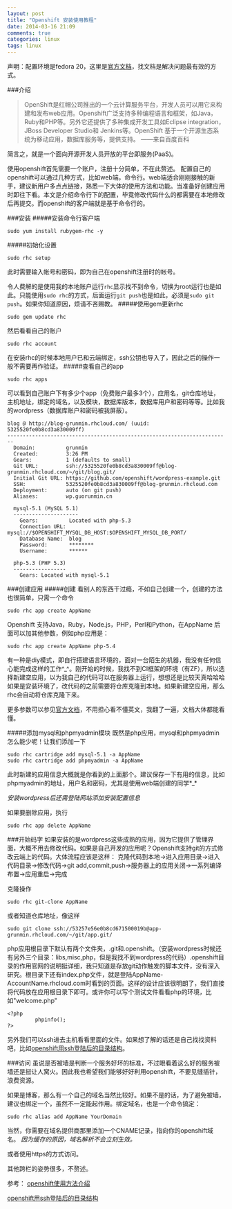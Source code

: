 ```yaml
---
layout: post
title: "Openshift 安装使用教程"
date: 2014-03-16 21:09
comments: true
categories: linux 
tags: linux
---
```

声明：配置环境是fedora 20，这里是[官方文档](https://access.redhat.com/site/documentation/en-US/OpenShift_Online/2.0/html/User_Guide/index.html)，找文档是解决问题最有效的方式。


###介绍
>OpenShift是红帽公司推出的一个云计算服务平台，开发人员可以用它来构建和发布web应用。Openshift广泛支持多种编程语言和框架，如Java，Ruby和PHP等。另外它还提供了多种集成开发工具如Eclipse integration，JBoss Developer Studio和 Jenkins等。OpenShift 基于一个开源生态系统为移动应用，数据库服务等，提供支持。
——来自百度百科

简言之，就是一个面向开源开发人员开放的平台即服务(PaaS)。

使用openshift首先需要一个账户，注册十分简单，不在此赘述。
配置自己的openshift可以通过几种方式，比如web端，命令行。web端适合刚刚接触的新手，建议新用户多点点链接，熟悉一下大体的使用方法和功能。当准备好创建应用时即往下看。本文是介绍命令行下的配置，毕竟修改代码什么的都需要在本地修改后再提交。而openshift的客户端就是基于命令行的。

###安装
#####安装命令行客户端
```
sudo yum install rubygem-rhc -y
```
#####初始化设置
```
sudo rhc setup
```
此时需要输入帐号和密码，即为自己在openshift注册时的帐号。

令人费解的是使用我的本地账户运行`rhc`显示找不到命令，切换为root运行也是如此。只能使用`sudo rhc`的方式，后面运行`git push`也是如此，必须是`sudo git push`。如果你知道原因，烦请不吝赐教。
#####使用gem更新rhc
```
sudo gem update rhc
```
然后看看自己的账户
```
sudo rhc account
```
在安装rhc的时候本地用户已和云端绑定，ssh公钥也导入了，因此之后的操作一般不需要再作验证。
#####查看自己的app
```
sudo rhc apps
```
可以看到自己账户下有多少个app（免费账户最多3个），应用名，git仓库地址，主机地址，绑定的域名，以及模块，数据库版本，数据库用户和密码等等。比如我的wordpress（数据库账户和密码被我屏蔽）。
```
blog @ http://blog-grunmin.rhcloud.com/ (uuid: 5325520fe0b8cd3a830009ff)
------------------------------------------------------------------------
  Domain:          grunmin
  Created:         3:26 PM
  Gears:           1 (defaults to small)
  Git URL:         ssh://5325520fe0b8cd3a830009ff@blog-grunmin.rhcloud.com/~/git/blog.git/
  Initial Git URL: https://github.com/openshift/wordpress-example.git
  SSH:             5325520fe0b8cd3a830009ff@blog-grunmin.rhcloud.com
  Deployment:      auto (on git push)
  Aliases:         wp.guorunmin.cn

  mysql-5.1 (MySQL 5.1)
  ---------------------
    Gears:          Located with php-5.3
    Connection URL: mysql://$OPENSHIFT_MYSQL_DB_HOST:$OPENSHIFT_MYSQL_DB_PORT/
    Database Name:  blog
    Password:       ********
    Username:       ******

  php-5.3 (PHP 5.3)
  -----------------
    Gears: Located with mysql-5.1
```
###创建应用
#####创建
看别人的东西干过瘾，不如自己创建一个，创建的方法也很简单，只需一个命令
```
sudo rhc app create AppName 
```
Openshift 支持Java，Ruby，Node.js，PHP，Perl和Python，在AppName 后面可以加其他参数，例如php应用是：
```
sudo rhc app create AppName php-5.4
```
有一种是diy模式，即自行搭建语言环境的，面对一台陌生的机器，我没有任何信心能完成这样的工作^_^。刚开始的时候，我找不到CI框架的环境（有ZF），所以选择新建空应用，以为我自己的代码可以在服务器上运行，想想还是比较天真哈哈哈
如果是安装环境了，改代码的之前需要将仓库克隆到本地。如果新建空应用，那么rhc会自动将仓库克隆下来。

更多参数可以参见[官方文档](https://access.redhat.com/site/documentation/en-US/OpenShift_Online/2.0/html/User_Guide/Creating_an_Application5.html)，不用担心看不懂英文，我翻了一遍，文档大体都能看懂。

#####添加mysql和phpmyadmin模块
既然是php应用，mysql和phpmyadmin怎么能少呢！让我们添加一下
```
sudo rhc cartridge add mysql-5.1 -a AppName
sudo rhc cartridge add phpmyadmin -a AppName
```
此时新建的应用信息大概就是你看到的上面那个。建议保存一下有用的信息，比如phpmyadmin的地址，用户名和密码，尤其是使用web端创建的同学\*_\*

*安装wordpress后还需登陆网站添加安装配置信息*

如果要删除应用，执行
```
sudo rhc app delete AppName
```


###开始码字
如果安装的是wordpress这些成熟的应用，因为它提供了管理界面，大概不用去修改代码。如果是自己开发的应用呢？Openshift支持git的方式修改云端上的代码。大体流程应该是这样：
克隆代码到本地->进入应用目录->进入代码目录->修改代码->git add,commit,push->服务器上的应用关闭->一系列编译布置->应用重启->完成

克隆操作
```
sudo rhc git-clone AppName
```
或者知道仓库地址，像这样
```
sudo git clone ssh://53257e56e0b8cd671500019b@app-grunmin.rhcloud.com/~/git/app.git/
```
php应用根目录下默认有两个文件夹，.git和.openshift。（安装wordpress时候还有另外三个目录：libs,misc,php，但是我找不到wordpress的代码）.openshift目录的作用官网的说明挺详细，我只知道是存放git动作触发的脚本文件，没有深入研究。根目录下还有index.php文件，就是登陆AppName-AccountName.rhcloud.com时看到的页面。这样的设计应该很明朗了，我们直接将代码放在应用根目录下即可。或许你可以写个测试文件看看php的环境，比如"welcome.php"
```
<?php
         phpinfo();
?>
```

另外我们可以ssh进去主机看看里面的文件。如果想了解的话还是自己找找资料吧，比如[openshift用ssh登陆后的目录结构](http://www.dashashi.com/index.php/2013/01/1435)。

###访问
虽说是否被墙是判断一个服务好坏的标准，不过眼看着这么好的服务被墙还是挺让人窝火。因此我也希望我们能够好好利用openshift，不要见缝插针，浪费资源。

如果是博客，那么有一个自己的域名当然比较好。如果不是的话，为了避免被墙，建议也绑定一个，虽然不一定能起作用。绑定域名，也是一个命令搞定：
```
sudo rhc alias add AppName YourDomain
```
当然，你需要在域名提供商那里添加一个CNAME记录，指向你的openshift域名。
*因为缓存的原因，域名解析不会立刻生效。*

或者使用https的方式访问。

其他跨栏的姿势很多，不赘述。


参考：
[openshift使用方法介绍](http://www.live-in.org/archives/1818.html)

[openshift用ssh登陆后的目录结构](http://www.live-in.org/archives/1818.html)

